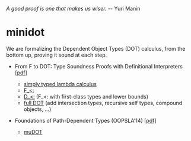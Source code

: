 _A good proof is one that makes us wiser._ -- Yuri Manin

minidot
=======

We are formalizing the Dependent Object Types (DOT) calculus, from the bottom up, proving it sound at each step.

- From F to DOT: Type Soundness Proofs with Definitional Interpreters [[pdf]](http://arxiv.org/pdf/1510.05216.pdf)
  - [simply typed lambda calculus](/dev2015/nano0.v)
  - [F_<:](/dev2015/fsub0.v)
  - [D_<:](/dev2015/fsub2.v) (F_<: with first-class types and lower bounds)
  - [full DOT](/dev2015/dot21.v) (add intersection types, recursive self types, compound objects, ...)

- Foundations of Path-Dependent Types (OOPSLA'14) [[pdf]](http://lampwww.epfl.ch/~amin/dot/fpdt.pdf)
  - [muDOT](/oopsla/dot.elf)
